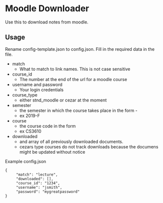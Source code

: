 # Moodle Downloader
Use this to download notes from moodle.

## Usage
Rename config-template.json to config.json.
Fill in the required data in the file.

- match
    - What to match to link names. This is not case sensitive
- course_id
    - The number at the end of the url for a moodle course
- username and password
    - Your login credentials
- course_type
    - either stnd_moodle or cezar at the moment
- semester
    - the semester in which the course takes place in the form <year>-<first letter of season>
    - ex 2019-F
- course
    - the course code in the form <subeject><course number>
    - ex CS3610
- downloaded
    - and array of all previously downloaded documents.
    - cezars type courses do not track downloads because the documens might be updated without notice

Example config.json
```
{
     "match": "lecture",
     "downloaded": [],
     "course_id": "1234",
     "username": "jsmith",
     "password": "mygreatpassword"
}
```